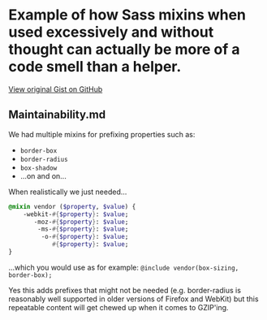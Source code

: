 # Example of how Sass mixins when used excessively and without thought can actually be more of a code smell than a helper.

[View original Gist on GitHub](https://gist.github.com/Integralist/5798071)

## Maintainability.md


We had multiple mixins for prefixing properties such as:

- `border-box`
- `border-radius`
- `box-shadow`
- ...on and on...

When realistically we just needed...

```sass
@mixin vendor ($property, $value) {
    -webkit-#{$property}: $value;
       -moz-#{$property}: $value;
        -ms-#{$property}: $value;
         -o-#{$property}: $value;
            #{$property}: $value;
}
```

...which you would use as for example: `@include vendor(box-sizing, border-box);`

Yes this adds prefixes that might not be needed (e.g. border-radius is reasonably well supported in older versions of Firefox and WebKit) but this repeatable content will get chewed up when it comes to GZIP'ing.

